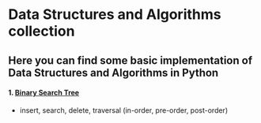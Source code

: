 # Data Structures and Algorithms collection
## Here you can find some basic implementation of Data Structures and Algorithms in Python
#### 1. [Binary Search Tree](https://github.com/SabrinaAL/Data_Structures_Algorithms/blob/master/Binary_Search_Tree.ipynb) 
- insert, search, delete, traversal (in-order, pre-order, post-order)
